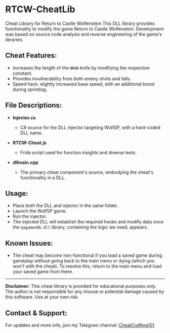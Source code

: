 # RTCW-CheatLib
Cheat Library for Return to Castle Wolfenstein
This DLL library provides functionality to modify the game Return to Castle Wolfenstein. Development was based on source code analysis and reverse engineering of the game's libraries.


## Cheat Features:
- Increases the length of the ~~dick~~ knife by modifying the respective constant.
- Provides invulnerability from both enemy shots and falls.
- Speed hack: slightly increased base speed, with an additional boost during sprinting.


## File Descriptions:

- **Injector.cs** 
  - C# source for the DLL injector targeting WolfSP, with a hard-coded DLL name.

- **RTCW-Cheat.js**
  - Frida script used for function insights and diverse tests.

- **dllmain.cpp**
  - The primary cheat component's source, embodying the cheat's functionality in a DLL.

## Usage:
- Place both the DLL and injector in the same folder.
- Launch the WolfSP game.
- Run the injector.
- The injected DLL will establish the required hooks and modify data once the `qagamex86.dll` library, containing the logic we need, appears.

## Known Issues:
- The cheat may become non-functional if you load a saved game during gameplay without going back to the main menu or dying (which you won't with the cheat). To resolve this, return to the main menu and load your saved game from there.
---

**Disclaimer:** This cheat library is provided for educational purposes only. The author is not responsible for any misuse or potential damage caused by this software. Use at your own risk.


## Contact & Support:

For updates and more info, join my Telegram channel: [CheatCrafting101](https://t.me/cheatdevelop)
